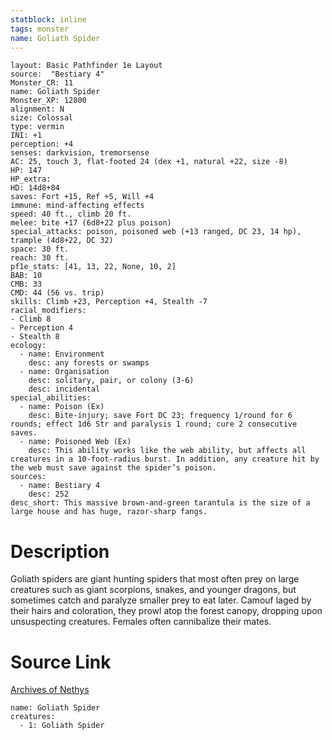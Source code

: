 ```yaml
---
statblock: inline
tags: monster
name: Goliath Spider
---
```

```statblock
layout: Basic Pathfinder 1e Layout
source:  "Bestiary 4"
Monster_CR: 11
name: Goliath Spider
Monster_XP: 12800
alignment: N
size: Colossal
type: vermin
INI: +1
perception: +4
senses: darkvision, tremorsense
AC: 25, touch 3, flat-footed 24 (dex +1, natural +22, size -8)
HP: 147
HP_extra: 
HD: 14d8+84
saves: Fort +15, Ref +5, Will +4
immune: mind-affecting effects
speed: 40 ft., climb 20 ft.
melee: bite +17 (6d8+22 plus poison)
special_attacks: poison, poisoned web (+13 ranged, DC 23, 14 hp), trample (4d8+22, DC 32)
space: 30 ft.
reach: 30 ft.
pf1e_stats: [41, 13, 22, None, 10, 2]
BAB: 10
CMB: 33
CMD: 44 (56 vs. trip)
skills: Climb +23, Perception +4, Stealth -7
racial_modifiers:
- Climb 8
- Perception 4
- Stealth 8
ecology:
  - name: Environment
    desc: any forests or swamps
  - name: Organisation
    desc: solitary, pair, or colony (3-6)
    desc: incidental
special_abilities:
  - name: Poison (Ex)
    desc: Bite-injury; save Fort DC 23; frequency 1/round for 6 rounds; effect 1d6 Str and paralysis 1 round; cure 2 consecutive saves.
  - name: Poisoned Web (Ex)
    desc: This ability works like the web ability, but affects all creatures in a 10-foot-radius burst. In addition, any creature hit by the web must save against the spider’s poison.
sources:
  - name: Bestiary 4
    desc: 252
desc_short: This massive brown-and-green tarantula is the size of a large house and has huge, razor-sharp fangs.
```
# Description
Goliath spiders are giant hunting spiders that most often prey on large creatures such as giant scorpions, snakes, and younger dragons, but sometimes catch and paralyze smaller prey to eat later. Camouf laged by their hairs and coloration, they prowl atop the forest canopy, dropping upon unsuspecting creatures. Females often cannibalize their mates.
# Source Link
[Archives of Nethys](https://aonprd.com/MonsterDisplay.aspx?ItemName=Goliath%20Spider)
```encounter-table
name: Goliath Spider
creatures:
  - 1: Goliath Spider
```
